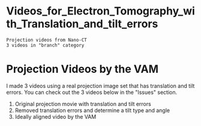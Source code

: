 # Videos_for_Electron_Tomography_with_Translation_and_tilt_errors
```
Projection videos from Nano-CT
3 videos in "branch" category
```

# Projection Videos by the VAM
I made 3 videos using a real projection image set that has translation and tilt errors.
You can check out the 3 videos below in the "Issues" section.

1. Original projection movie with translation and tilt errors
2. Removed translation errors and determine a tilt type and angle
3. Ideally aligned video by the VAM
